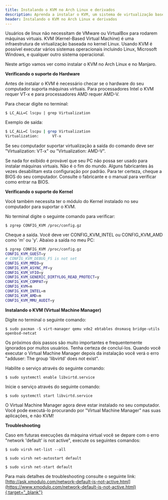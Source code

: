 ```yaml
---
title: Instalando o KVM no Arch Linux e derivados
description: Aprenda a instalar o KVM, um sistema de virtualização baseado no Kernel Linux.
header: Instalando o KVM no Arch Linux e derivados
---
```


Usuários de linux não necessitam de VMware ou VirtualBox para rodarem máquinas virtuais. KVM (Kernel-Based Virtual Machine) é uma infraestrutura de virtualização baseada no kernel Linux. Usando KVM é possível executar vários sistemas operacionais incluindo Linux, Microsoft Windows, e qualquer outro sistema operacional.

Neste artigo vamos ver como instalar o KVM no Arch Linux e no Manjaro.

**Verificando o suporte do Hardware**

Antes de instalar o KVM é necessário checar se o hardware do seu computador suporta máquinas virtuais. Para processadores Intel o KVM requer VT-x e para processadores AMD requer AMD-V.

Para checar digite no terminal:

```console
$ LC_ALL=C lscpu | grep Virtualization
```

Exemplo de saída:

```bash
$ LC_ALL=C lscpu | grep Virtualization  
Virtualization:      VT-x
```

Se seu computador suportar virtualização a saída do comando deve ser "Virtualization: VT-x" ou "Virtualization: AMD-V".

Se nada for exibido é provável que seu PC não possa ser usado para instalar máquinas virtuais. Não é o fim do mundo. Alguns fabricantes às vezes desabilitam esta configuração por padrão. Para ter certeza, cheque a BIOS do seu computador. Consulte o fabricante e o manual para verificar como entrar na BIOS.

**Verificando o suporte do Kernel**

Você também necessita ter o módulo do Kernel instalado no seu computador para suportar o KVM.

No terminal digite o seguinte comando para verificar:

```console
$ zgrep CONFIG_KVM /proc/config.gz
```

Cheque a saída. Você deve ver CONFIG_KVM_INTEL ou CONFIG_KVM_AMD como 'm' ou 'y'. Abaixo a saída no meu PC:

```bash
$ zgrep CONFIG_KVM /proc/config.gz
CONFIG_KVM_GUEST=y  
# CONFIG_KVM_DEBUG_FS is not set  
CONFIG_KVM_MMIO=y  
CONFIG_KVM_ASYNC_PF=y  
CONFIG_KVM_VFIO=y  
CONFIG_KVM_GENERIC_DIRTYLOG_READ_PROTECT=y  
CONFIG_KVM_COMPAT=y  
CONFIG_KVM=m  
CONFIG_KVM_INTEL=m  
CONFIG_KVM_AMD=m  
CONFIG_KVM_MMU_AUDIT=y  
```

**Instalando o KVM (Virtual Machine Manager)**

Digite no terminal o seguinte comando:

```console
$ sudo pacman -S virt-manager qemu vde2 ebtables dnsmasq bridge-utils openbsd-netcat
```

Os próximos dois passos são muito importantes e frequentemente ignorados por muitos usuários. Tenha certeza de concluí-los. Quando você executar o Virtual Machine Manager depois da instalação você verá o erro "adduser: The group 'libvirtd' does not exist".

Habilite o serviço através do seguinte comando:

```console
$ sudo systemctl enable libvirtd.service
```

Inicie o serviço através do seguinte comando:

```console
$ sudo systemctl start libvirtd.service
```

O Virtual Machine Manager agora deve estar instalado no seu computador. Você pode executá-lo procurando por "Virtual Machine Manager" nas suas aplicações, e não KVM!

**Troubleshooting**

Caso em futuras execuções da máquina virtual você se depare com o erro "network 'default' is not active", execute os seguintes comandos:

```console
$ sudo virsh net-list --all
```

```console
$ sudo virsh net-autostart default
```

```console
$ sudo virsh net-start default
```

Para mais detalhes de troubleshooting consulte o seguinte link:  
[http://ask.xmodulo.com/network-default-is-not-active.html](https://www.xmodulo.com/network-default-is-not-active.html){:target="_blank"}
